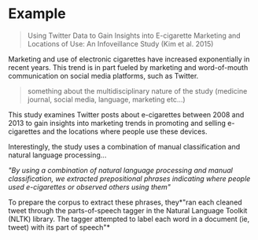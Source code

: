 # Example


> Using Twitter Data to Gain Insights into E-cigarette Marketing and Locations of Use: An Infoveillance Study (Kim et al. 2015)

Marketing and use of electronic cigarettes have increased exponentially in recent years. This trend is in part fueled by marketing and word-of-mouth communication on social media platforms, such as Twitter.


> something about the multidisciplinary nature of the study (medicine journal, social media, language, marketing etc...)



This study examines Twitter posts about e-cigarettes between 2008 and 2013 to gain insights into marketing trends in promoting and selling e-cigarettes and the locations where people use these devices.

Interestingly, the study uses a combination of manual classification and natural language processing...

*"By using a combination of natural language processing and manual classification, we extracted prepositional phrases indicating where people used e-cigarettes or observed others using them"*

To prepare the corpus to extract these phrases, they*"ran each cleaned tweet through the parts-of-speech tagger in the Natural Language Toolkit (NLTK) library. The tagger attempted to label each word in a document (ie, tweet) with its part of speech"*

